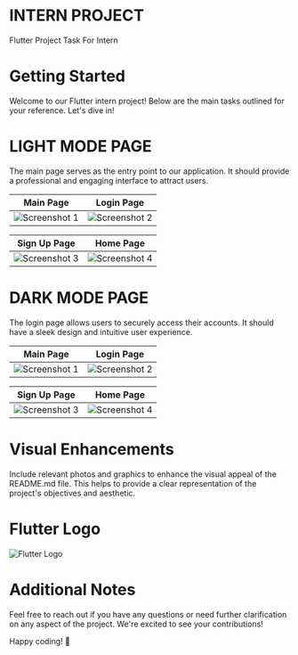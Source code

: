 # INTERN PROJECT

Flutter Project Task For Intern

# Getting Started
Welcome to our Flutter intern project! Below are the main tasks outlined for your reference. Let's dive in!

# LIGHT MODE PAGE
The main page serves as the entry point to our application. It should provide a professional and engaging interface to attract users.

| Main Page                                                                                                  | Login Page                                                                                                 |
|------------------------------------------------------------------------------------------------------------|------------------------------------------------------------------------------------------------------------|
| ![Screenshot 1](https://github.com/SeeVetri/demo_project/blob/master/Screenshots/Light_Mode_Main_Page.jpg) | ![Screenshot 2](https://github.com/SeeVetri/demo_project/blob/master/Screenshots/Dark_Mode_Login_Page.jpg) |

| Sign Up Page                                                                                                 | Home Page                                                                                                 |
|--------------------------------------------------------------------------------------------------------------|-----------------------------------------------------------------------------------------------------------|
| ![Screenshot 3](https://github.com/SeeVetri/demo_project/blob/master/Screenshots/Light_Mode_SignUp_Page.jpg) | ![Screenshot 4](https://github.com/SeeVetri/demo_project/blob/master/Screenshots/Dark_Mode_Home_Page.jpg) |

# DARK MODE PAGE
The login page allows users to securely access their accounts. It should have a sleek design and intuitive user experience.

| Main Page                                                                                                 | Login Page                                                                                                 |
|-----------------------------------------------------------------------------------------------------------|------------------------------------------------------------------------------------------------------------|
| ![Screenshot 1](https://github.com/SeeVetri/demo_project/blob/master/Screenshots/Dark_Mode_Main_Page.jpg) | ![Screenshot 2](https://github.com/SeeVetri/demo_project/blob/master/Screenshots/Dark_Mode_Login_Page.jpg) |

| Sign Up Page                                                                                                | Home Page                                                                                                 |
|-------------------------------------------------------------------------------------------------------------|-----------------------------------------------------------------------------------------------------------|
| ![Screenshot 3](https://github.com/SeeVetri/demo_project/blob/master/Screenshots/Dark_Mode_SignUp_Page.jpg) | ![Screenshot 4](https://github.com/SeeVetri/demo_project/blob/master/Screenshots/Dark_Mode_Home_Page.jpg) |

# Visual Enhancements
Include relevant photos and graphics to enhance the visual appeal of the README.md file. This helps to provide a clear representation of the project's objectives and aesthetic.

# Flutter Logo

![Flutter Logo](https://upload.wikimedia.org/wikipedia/commons/1/17/Google-flutter-logo.png)

# Additional Notes
Feel free to reach out if you have any questions or need further clarification on any aspect of the project. We're excited to see your contributions!

Happy coding! 🚀